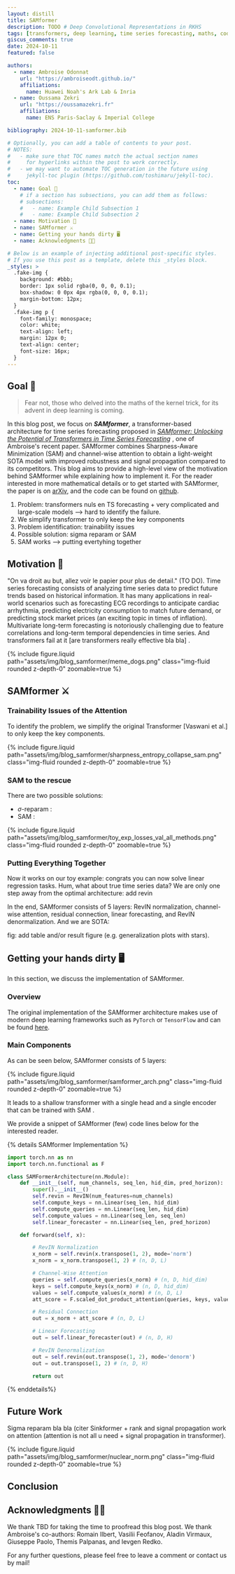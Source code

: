 ```yaml
---
layout: distill
title: SAMformer
description: TODO # Deep Convolutional Representations in RKHS
tags: [transformers, deep learning, time series forecasting, maths, code]
giscus_comments: true
date: 2024-10-11
featured: false

authors:
  - name: Ambroise Odonnat
    url: "https://ambroiseodt.github.io/"
    affiliations:
      name: Huawei Noah's Ark Lab & Inria
  - name: Oussama Zekri
    url: "https://oussamazekri.fr"
    affiliations:
      name: ENS Paris-Saclay & Imperial College

bibliography: 2024-10-11-samformer.bib

# Optionally, you can add a table of contents to your post.
# NOTES:
#   - make sure that TOC names match the actual section names
#     for hyperlinks within the post to work correctly.
#   - we may want to automate TOC generation in the future using
#     jekyll-toc plugin (https://github.com/toshimaru/jekyll-toc).
toc:
  - name: Goal 🚀 
    # if a section has subsections, you can add them as follows:
    # subsections:
    #   - name: Example Child Subsection 1
    #   - name: Example Child Subsection 2
  - name: Motivation 🔎
  - name: SAMformer ⚔️
  - name: Getting your hands dirty 🖥️
  - name: Acknowledgments 🙏🏾

# Below is an example of injecting additional post-specific styles.
# If you use this post as a template, delete this _styles block.
_styles: >
  .fake-img {
    background: #bbb;
    border: 1px solid rgba(0, 0, 0, 0.1);
    box-shadow: 0 0px 4px rgba(0, 0, 0, 0.1);
    margin-bottom: 12px;
  }
  .fake-img p {
    font-family: monospace;
    color: white;
    text-align: left;
    margin: 12px 0;
    text-align: center;
    font-size: 16px;
  }
---
```


## <a id="goal"></a>Goal 🚀
> Fear not, those who delved into the maths of the kernel trick, for its advent in deep learning is coming.

In this blog post, we focus on ***SAMformer***, a transformer-based architecture for time series forecasting proposed in [*SAMformer: Unlocking the Potential of Transformers in Time Series Forecasting*](https://arxiv.org/pdf/2402.10198) <d-cite key="pmlr-v235-ilbert24a"></d-cite>, one of Ambroise's recent paper. SAMformer combines Sharpness-Aware Minimization (SAM) <d-cite key="foret2021sharpnessaware"></d-cite> and channel-wise attention to obtain a light-weight SOTA model with improved robustness and signal propagation compared to its competitors. This blog aims to provide a high-level view of the motivation behind SAMformer while explaining how to implement it. For the reader interested in more mathematical details or to get started with SAMformer, the paper is on [arXiv](https://arxiv.org/pdf/2402.10198), and the code can be found on [github](https://github.com/romilbert/samformer).

1) Problem: transformers nuls en TS forecasting + very complicated and large-scale models --> hard to identify the failure.
2) We simplify transformer to only keep the key components
3) Problem identification: trainability issues
4) Possible solution: sigma reparam or SAM
5) SAM works --> putting evertyhing together

## Motivation 🔎
"On va droit au but, allez voir le papier pour plus de detail." (TO DO). 
Time series forecasting consists of analyzing time series data to predict future trends based on historical information. It has many applications in real-world scenarios such as forecasting ECG recordings to anticipate cardiac arrhythmia, predicting electricity consumption to match future demand, or predicting stock market prices (an exciting topic in times of inflation). Multivariate long-term forecasting is notoriously challenging due to feature correlations and long-term temporal dependencies in time series. And transformers fail at it [are transformers really effective bla bla] <d-cite key="zeng2022transformerseffectivetimeseries"></d-cite>.

{% include figure.liquid path="assets/img/blog_samformer/meme_dogs.png" class="img-fluid rounded z-depth-0" zoomable=true %}

## SAMformer ⚔️

### Trainability Issues of the Attention
To identify the problem, we simplify the original Transformer [Vaswani et al.] to only keep the key components.

{% include figure.liquid path="assets/img/blog_samformer/sharpness_entropy_collapse_sam.png" class="img-fluid rounded z-depth-0" zoomable=true %}


### SAM to the rescue
There are two possible solutions:
- $\sigma$-reparam <d-cite key="zhai2023sigmareparam"></d-cite>:
- SAM <d-cite key="foret2021sharpnessaware"></d-cite>:

{% include figure.liquid path="assets/img/blog_samformer/toy_exp_losses_val_all_methods.png" class="img-fluid rounded z-depth-0" zoomable=true %}

### Putting Everything Together
Now it works on our toy example: congrats you can now solve linear regression tasks. Hum, what about true time series data? We are only one step away from the optimal architecture: add revin <d-cite key="kim2022reversible"></d-cite>

In the end, SAMformer consists of 5 layers: RevIN normalization, channel-wise attention, residual connection, linear forecasting, and RevIN denormalization. And we are SOTA: 

fig: add table and/or result figure (e.g. generalization plots with stars).

## Getting your hands dirty 🖥️
In this section, we discuss the implementation of SAMformer. 

### Overview
The original implementation of the SAMformer architecture makes use of modern deep learning frameworks such as `PyTorch` or `TensorFlow` and can be found [here](https://github.com/romilbert/samformer).

### Main Components
As can be seen below, SAMformer consists of 5 layers:

{% include figure.liquid path="assets/img/blog_samformer/samformer_arch.png" class="img-fluid rounded z-depth-0" zoomable=true %}

It leads to a shallow transformer with a single head and a single encoder that can be trained with SAM <d-cite key="foret2021sharpnessaware"></d-cite>. 

We provide a snippet of SAMformer (few) code lines below for the interested reader. 

{% details SAMformer Implementation %}
```python
import torch.nn as nn
import torch.nn.functional as F

class SAMFormerArchitecture(nn.Module):
    def __init__(self, num_channels, seq_len, hid_dim, pred_horizon):
        super().__init__()
        self.revin = RevIN(num_features=num_channels)
        self.compute_keys = nn.Linear(seq_len, hid_dim)
        self.compute_queries = nn.Linear(seq_len, hid_dim)
        self.compute_values = nn.Linear(seq_len, seq_len)
        self.linear_forecaster = nn.Linear(seq_len, pred_horizon)

    def forward(self, x):

        # RevIN Normalization
        x_norm = self.revin(x.transpose(1, 2), mode='norm') 
        x_norm = x_norm.transpose(1, 2) # (n, D, L)

        # Channel-Wise Attention
        queries = self.compute_queries(x_norm) # (n, D, hid_dim)
        keys = self.compute_keys(x_norm) # (n, D, hid_dim)
        values = self.compute_values(x_norm) # (n, D, L)
        att_score = F.scaled_dot_product_attention(queries, keys, values) # (n, D, L)

        # Residual Connection
        out = x_norm + att_score # (n, D, L)

        # Linear Forecasting
        out = self.linear_forecaster(out) # (n, D, H)

        # RevIN Denormalization
        out = self.revin(out.transpose(1, 2), mode='denorm')
        out = out.transpose(1, 2) # (n, D, H)

        return out
```
{% enddetails%}

## Future Work
Sigma reparam bla bla (citer Sinkformer <d-cite key="pmlr-v151-sander22a"></d-cite> + rank and signal propagation work on attention (attention is not all u need + signal propagation in transformer).

{% include figure.liquid path="assets/img/blog_samformer/nuclear_norm.png" class="img-fluid rounded z-depth-0" zoomable=true %}

## Conclusion
## <a id="acknowledgments"></a>Acknowledgments 🙏🏾

We thank TBD for taking the time to proofread this blog post. We thank Ambroise's co-authors: Romain Ilbert, Vasilii Feofanov, Aladin Virmaux, Giuseppe Paolo, Themis Palpanas, and Ievgen Redko. 

For any further questions, please feel free to leave a comment or contact us by mail!
